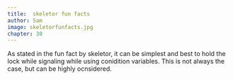 ```yaml
---
title:  skeletor fun facts
author: Sam
image: skeletorfunfacts.jpg
chapter: 30
---
```

As stated in the fun fact by skeletor, it can be simplest and best to hold the lock while signaling while using conidition variables. This is not always the case, but can be highly ocnsidered.